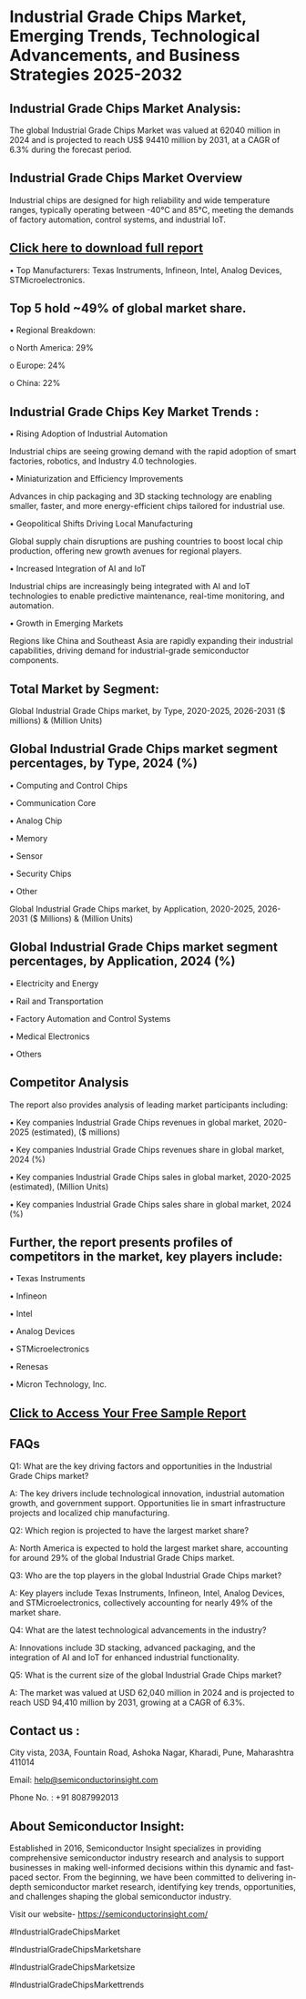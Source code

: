 Industrial Grade Chips Market, Emerging Trends, Technological Advancements, and Business Strategies 2025-2032
=
Industrial Grade Chips Market Analysis:
-
The global Industrial Grade Chips Market was valued at 62040 million in 2024 and is projected to reach US$ 94410 million by 2031, at a CAGR of 6.3% during the forecast period.

Industrial Grade Chips Market Overview
-
Industrial chips are designed for high reliability and wide temperature ranges, typically operating between -40°C and 85°C, meeting the demands of factory automation, control systems, and industrial IoT.

[Click here to download full report](https://semiconductorinsight.com/report/industrial-grade-chips-market/)
-
•	Top Manufacturers: Texas Instruments, Infineon, Intel, Analog Devices, STMicroelectronics.

Top 5 hold ~49% of global market share.
-
•	Regional Breakdown:

o	North America: 29%

o	Europe: 24%

o	China: 22%

Industrial Grade Chips Key Market Trends  :
-
•	Rising Adoption of Industrial Automation

Industrial chips are seeing growing demand with the rapid adoption of smart factories, robotics, and Industry 4.0 technologies.

•	Miniaturization and Efficiency Improvements

Advances in chip packaging and 3D stacking technology are enabling smaller, faster, and more energy-efficient chips tailored for industrial use.

•	Geopolitical Shifts Driving Local Manufacturing

Global supply chain disruptions are pushing countries to boost local chip production, offering new growth avenues for regional players.

•	Increased Integration of AI and IoT

Industrial chips are increasingly being integrated with AI and IoT technologies to enable predictive maintenance, real-time monitoring, and automation.

•	Growth in Emerging Markets

Regions like China and Southeast Asia are rapidly expanding their industrial capabilities, driving demand for industrial-grade semiconductor components.

Total Market by Segment:
-
Global Industrial Grade Chips market, by Type, 2020-2025, 2026-2031 ($ millions) & (Million Units)

Global Industrial Grade Chips market segment percentages, by Type, 2024 (%)
-
•	Computing and Control Chips

•	Communication Core

•	Analog Chip

•	Memory

•	Sensor

•	Security Chips

•	Other

Global Industrial Grade Chips market, by Application, 2020-2025, 2026-2031 ($ Millions) & (Million Units)

Global Industrial Grade Chips market segment percentages, by Application, 2024 (%)
-
•	Electricity and Energy

•	Rail and Transportation

•	Factory Automation and Control Systems

•	Medical Electronics

•	Others

Competitor Analysis
-
The report also provides analysis of leading market participants including:

•	Key companies Industrial Grade Chips revenues in global market, 2020-2025 (estimated), ($ millions)

•	Key companies Industrial Grade Chips revenues share in global market, 2024 (%)

•	Key companies Industrial Grade Chips sales in global market, 2020-2025 (estimated), (Million Units)

•	Key companies Industrial Grade Chips sales share in global market, 2024 (%)

Further, the report presents profiles of competitors in the market, key players include:
-
•	Texas Instruments

•	Infineon

•	Intel

•	Analog Devices

•	STMicroelectronics

•	Renesas

•	Micron Technology, Inc.

[Click to Access Your Free Sample Report](https://semiconductorinsight.com/report/industrial-grade-chips-market/)
-
FAQs
-
Q1: What are the key driving factors and opportunities in the Industrial Grade Chips market?

A: The key drivers include technological innovation, industrial automation growth, and government support. Opportunities lie in smart infrastructure projects and localized chip manufacturing.

Q2: Which region is projected to have the largest market share?

A: North America is expected to hold the largest market share, accounting for around 29% of the global Industrial Grade Chips market.

Q3: Who are the top players in the global Industrial Grade Chips market?

A: Key players include Texas Instruments, Infineon, Intel, Analog Devices, and STMicroelectronics, collectively accounting for nearly 49% of the market share.

Q4: What are the latest technological advancements in the industry?

A: Innovations include 3D stacking, advanced packaging, and the integration of AI and IoT for enhanced industrial functionality.

Q5: What is the current size of the global Industrial Grade Chips market?

A: The market was valued at USD 62,040 million in 2024 and is projected to reach USD 94,410 million by 2031, growing at a CAGR of 6.3%.

Contact us : 
-
City vista, 203A, Fountain Road, Ashoka Nagar, Kharadi, Pune, Maharashtra 411014

Email: help@semiconductorinsight.com

Phone No. : +91 8087992013

About Semiconductor Insight:
-
Established in 2016, Semiconductor Insight specializes in providing comprehensive semiconductor industry research and analysis to support businesses in making well-informed decisions within this dynamic and fast-paced sector. From the beginning, we have been committed to delivering in-depth semiconductor market research, identifying key trends, opportunities, and challenges shaping the global semiconductor industry.

Visit our website- https://semiconductorinsight.com/

#IndustrialGradeChipsMarket 

#IndustrialGradeChipsMarketshare

#IndustrialGradeChipsMarketsize

#IndustrialGradeChipsMarkettrends 
 
 


